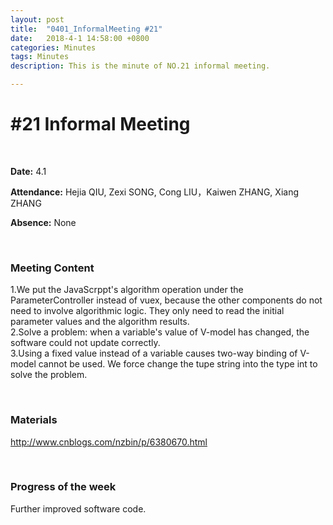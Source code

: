 ```yaml
---
layout: post
title:  "0401_InformalMeeting #21"
date:   2018-4-1 14:58:00 +0800
categories: Minutes
tags: Minutes
description: This is the minute of NO.21 informal meeting.

---
```




# #21 Informal Meeting #

<br>

**Date:** 4.1

**Attendance:** Hejia QIU, Zexi SONG, Cong LIU，Kaiwen ZHANG, Xiang ZHANG

**Absence:** None




<br>

### Meeting Content ###

1.We put the JavaScrppt's algorithm operation under the ParameterController instead of vuex, because the other components do not need to involve algorithmic logic. They only need to read the initial parameter values and the algorithm results.
<br>
2.Solve a problem: when a variable's value of V-model has changed, the software could not update correctly.
<br>
3.Using a fixed value instead of a variable causes two-way binding of V-model cannot be used. We force change the tupe string into the type int to solve the problem.


<br>

### Materials ###
http://www.cnblogs.com/nzbin/p/6380670.html


<br>

### Progress of the week ###
Further improved software code.
